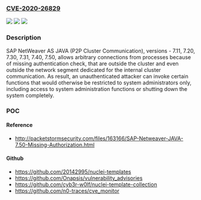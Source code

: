 ### [CVE-2020-26829](https://cve.mitre.org/cgi-bin/cvename.cgi?name=CVE-2020-26829)
![](https://img.shields.io/static/v1?label=Product&message=SAP%20NetWeaver%20AS%20JAVA%20(P2P%20Cluster%20Communication)&color=blue)
![](https://img.shields.io/static/v1?label=Version&message=%3C7.11%20&color=brighgreen)
![](https://img.shields.io/static/v1?label=Vulnerability&message=Missing%20Authentication%20Check&color=brighgreen)

### Description

SAP NetWeaver AS JAVA (P2P Cluster Communication), versions - 7.11, 7.20, 7.30, 7.31, 7.40, 7.50, allows arbitrary connections from processes because of missing authentication check, that are outside the cluster and even outside the network segment dedicated for the internal cluster communication. As result, an unauthenticated attacker can invoke certain functions that would otherwise be restricted to system administrators only, including access to system administration functions or shutting down the system completely.

### POC

#### Reference
- http://packetstormsecurity.com/files/163166/SAP-Netweaver-JAVA-7.50-Missing-Authorization.html

#### Github
- https://github.com/20142995/nuclei-templates
- https://github.com/Onapsis/vulnerability_advisories
- https://github.com/cyb3r-w0lf/nuclei-template-collection
- https://github.com/n0-traces/cve_monitor

